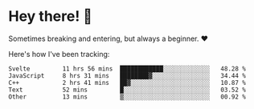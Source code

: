# Hey there! 👋
Sometimes breaking and entering, but always a beginner. ❤️

Here's how I've been tracking:
<!--START_SECTION:waka-->

```text
Svelte         11 hrs 56 mins  ████████████░░░░░░░░░░░░░   48.28 %
JavaScript     8 hrs 31 mins   ████████▓░░░░░░░░░░░░░░░░   34.44 %
C++            2 hrs 41 mins   ██▓░░░░░░░░░░░░░░░░░░░░░░   10.87 %
Text           52 mins         █░░░░░░░░░░░░░░░░░░░░░░░░   03.52 %
Other          13 mins         ▒░░░░░░░░░░░░░░░░░░░░░░░░   00.92 %
```

<!--END_SECTION:waka-->
